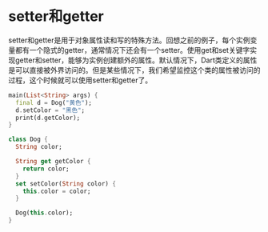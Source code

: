 # setter和getter
setter和getter是用于对象属性读和写的特殊方法。回想之前的例子，每个实例变量都有一个隐式的getter，通常情况下还会有一个setter。使用get和set关键字实现getter和setter，能够为实例创建额外的属性。默认情况下，Dart类定义的属性是可以直接被外界访问的。但是某些情况下，我们希望监控这个类的属性被访问的过程，这个时候就可以使用setter和getter了。
```dart
main(List<String> args) {
  final d = Dog("黄色");
  d.setColor = "黑色";
  print(d.getColor);
}

class Dog {
  String color;

  String get getColor {
    return color;
  }
  set setColor(String color) {
    this.color = color;
  }

  Dog(this.color);
}
```